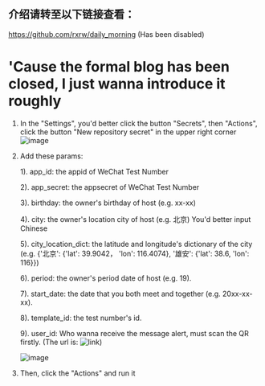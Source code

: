 ## 介绍请转至以下链接查看：
https://github.com/rxrw/daily_morning  (Has been disabled)


# 'Cause the formal blog has been closed, I just wanna introduce it roughly

1. In the "Settings", you'd better click the button "Secrets", then "Actions", click the button "New repository secret" in the upper right corner
![image](https://user-images.githubusercontent.com/55289804/199138872-05e44f31-917b-4c87-87e3-3ff586771b36.png)

2. Add these params:
 
    1). app_id: the appid of WeChat Test Number
  
    2). app_secret: the appsecret of WeChat Test Number

    3). birthday: the owner's birthday of host  (e.g. xx-xx) 
  
    4). city: the owner's location city of host (e.g. 北京) You'd better input Chinese
  
    5). city_location_dict: the latitude and longitude's dictionary of the city (e.g. {'北京': {'lat': 39.9042， 'lon': 116.4074}, '雄安': {'lat': 38.6, 'lon': 116}})
  
    6). period: the owner's period date of host (e.g. 19).
  
    7). start_date: the date that you both meet and together (e.g. 20xx-xx-xx).
  
    8). template_id: the test number's id.
   
    9). user_id: Who wanna receive the message alert, must scan the QR firstly. (The url is: ![link](https://mp.weixin.qq.com/debug/cgi-bin/sandbox?t=sandbox/index))

   ![image](https://github.com/Rory-luo/girlfriend_info_clock/assets/55289804/ada746c9-df14-48bb-9fc6-aef0f285f373)


4. Then, click the "Actions" and run it
